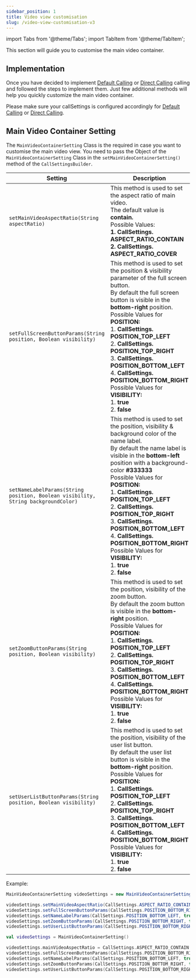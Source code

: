 ```yaml
---
sidebar_position: 1
title: Video view customisation
slug: /video-view-customisation-v3
---
```


import Tabs from '@theme/Tabs';
import TabItem from '@theme/TabItem';

This section will guide you to customise the main video container.

## Implementation

Once you have decided to implement [Default Calling](./default-calling-v3) or [Direct Calling](./direct-calling-v3) calling and followed the steps to implement them. Just few additional methods will help you quickly customize the main video container.

Please make sure your callSettings is configured accordingly for [Default Calling](./default-calling-v3) or [Direct Calling](./direct-calling-v3).

## Main Video Container Setting

The `MainVideoContainerSetting` Class is the required in case you want to customise the main video view. You need to pass the Object of the `MainVideoContainerSetting` Class in the `setMainVideoContainerSetting()` method of the `CallSettingsBuilder`.

| Setting | Description | 
| ---- | ---- | 
| `setMainVideoAspectRatio(String aspectRatio)` | This method is used to set the aspect ratio of main video.<br />The default value is **contain.**<br />Possible Values:<br />**1. CallSettings. ASPECT_RATIO_CONTAIN**<br />**2. CallSettings. ASPECT_RATIO_COVER** | 
| `setFullScreenButtonParams(String position, Boolean visibility)` | This method is used to set the position & visibility parameter of the full screen button.<br />By default the full screen button is visible in the **bottom-right** position.<br />Possible Values for **POSITION:**<br />1. **CallSettings. POSITION_TOP_LEFT**<br />2. **CallSettings. POSITION_TOP_RIGHT**<br />3. **CallSettings. POSITION_BOTTOM_LEFT**<br />4. **CallSettings. POSITION_BOTTOM_RIGHT**<br />Possible Values for **VISIBILITY:**<br />1. **true**<br />2. **false** | 
| `setNameLabelParams(String position, Boolean visibility, String backgroundColor)` | This method is used to set the position, visibility & background color of the name label.<br />By default the name label is visible in the **bottom-left** position with a background-color **#333333**<br />Possible Values for **POSITION:**<br />1. **CallSettings. POSITION_TOP_LEFT**<br />2. **CallSettings. POSITION_TOP_RIGHT**<br />3. **CallSettings. POSITION_BOTTOM_LEFT**<br />4. **CallSettings. POSITION_BOTTOM_RIGHT**<br />Possible Values for **VISIBILITY:**<br />1. **true**<br />2. **false** | 
| `setZoomButtonParams(String position, Boolean visibility)` | This method is used to set the position, visibility of the zoom button.<br />By default the zoom button is visible in the **bottom-right** position.<br />Possible Values for **POSITION:**<br />1. **CallSettings. POSITION_TOP_LEFT**<br />2. **CallSettings. POSITION_TOP_RIGHT**<br />3. **CallSettings. POSITION_BOTTOM_LEFT**<br />4. **CallSettings. POSITION_BOTTOM_RIGHT**<br />Possible Values for **VISIBILITY:**<br />1. **true**<br />2. **false** | 
| `setUserListButtonParams(String position, Boolean visibility)` | This method is used to set the position, visibility of the user list button.<br />By default the user list button is visible in the **bottom-right** position.<br />Possible Values for **POSITION:**<br />1. **CallSettings. POSITION_TOP_LEFT**<br />2. **CallSettings. POSITION_TOP_RIGHT**<br />3. **CallSettings. POSITION_BOTTOM_LEFT**<br />4. **CallSettings. POSITION_BOTTOM_RIGHT**<br />Possible Values for **VISIBILITY:**<br />1. **true**<br />2. **false** | 


Example:

<Tabs>
<TabItem value="Java" label="Java">

```java
MainVideoContainerSetting videoSettings = new MainVideoContainerSetting();

videoSettings.setMainVideoAspectRatio(CallSettings.ASPECT_RATIO_CONTAIN);
videoSettings.setFullScreenButtonParams(CallSettings.POSITION_BOTTOM_RIGHT, true);
videoSettings.setNameLabelParams(CallSettings.POSITION_BOTTOM_LEFT, true, "#333333");
videoSettings.setZoomButtonParams(CallSettings.POSITION_BOTTOM_RIGHT, true);
videoSettings.setUserListButtonParams(CallSettings.POSITION_BOTTOM_RIGHT, true);
```
</TabItem>
<TabItem value="Kotlin" label="Kotlin">

```kotlin
val videoSettings = MainVideoContainerSetting()

videoSettings.mainVideoAspectRatio = CallSettings.ASPECT_RATIO_CONTAIN
videoSettings.setFullScreenButtonParams(CallSettings.POSITION_BOTTOM_RIGHT, true)
videoSettings.setNameLabelParams(CallSettings.POSITION_BOTTOM_LEFT, true, "#333333")
videoSettings.setZoomButtonParams(CallSettings.POSITION_BOTTOM_RIGHT, true)
videoSettings.setUserListButtonParams(CallSettings.POSITION_BOTTOM_RIGHT, true)
```
</TabItem>
</Tabs>




